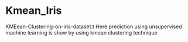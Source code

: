 # Kmean_Iris
KMEean-Clustering-on-iris-dataset.t Here prediction using unsupervised machine learning is show by using kmean clustering technique
